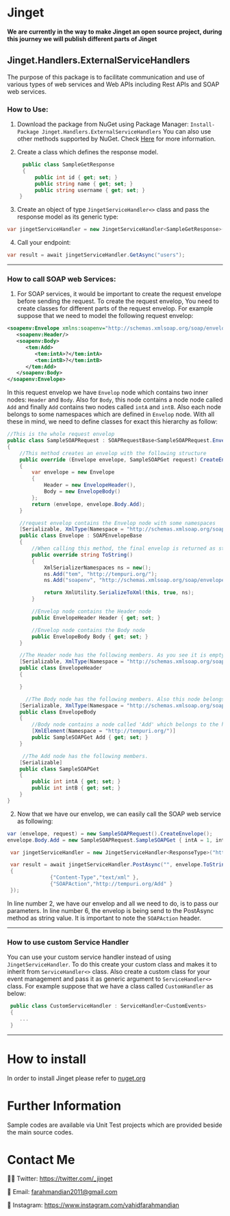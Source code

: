 # Jinget

**We are currently in the way to make Jinget an open source project, during this journey we will publish different parts of Jinget**

## Jinget.Handlers.ExternalServiceHandlers
The purpose of this package is to facilitate communication and use of various types of web services and Web APIs including Rest APIs and SOAP web services.

### How to Use:

1.  Download the package from NuGet using Package Manager:
`Install-Package Jinget.Handlers.ExternalServiceHandlers`
You can also use other methods supported by NuGet. Check [Here](https://www.nuget.org/packages/Jinget.Handlers.ExternalServiceHandlers "Here") for more information.

2. Create a class which defines the response model. 
```csharp
     public class SampleGetResponse
     {
         public int id { get; set; }
         public string name { get; set; }
         public string username { get; set; }
    }
```

3. Create an object of type `JingetServiceHandler<>` class and pass the response model as its generic type:
```csharp
var jingetServiceHandler = new JingetServiceHandler<SampleGetResponse>("https://jsonplaceholder.typicode.com");
```

4. Call your endpoint:
```csharp
var result = await jingetServiceHandler.GetAsync("users");
```
------------
### How to call SOAP web Services:

1. For SOAP services, it would be important to create the request envelope before sending the request. To create the request envelop, You need to create classes for different parts of the request envelop. For example suppose that we need to model the following request envelop:
```xml
<soapenv:Envelope xmlns:soapenv="http://schemas.xmlsoap.org/soap/envelope/" xmlns:tem="http://tempuri.org/">
   <soapenv:Header/>
   <soapenv:Body>
      <tem:Add>
         <tem:intA>?</tem:intA>
         <tem:intB>?</tem:intB>
      </tem:Add>
   </soapenv:Body>
</soapenv:Envelope>
```
In this request envelop we have `Envelop` node which contains two inner nodes: `Header` and `Body`. Also for `Body`, this node contains a node node called `Add` and finally `Add` contains two nodes called `intA` and `intB`. Also each node belongs to some namespaces which are defined in `Envelop` node.
With all these in mind, we need to define classes for exact this hierarchy as follow:
```csharp
//This is the whole request envelop
public class SampleSOAPRequest : SOAPRequestBase<SampleSOAPRequest.Envelope, SampleSOAPRequest.SampleSOAPGet>
{
    //This method creates an envelop with the following structure
    public override (Envelope envelope, SampleSOAPGet request) CreateEnvelope()
    {
        var envelope = new Envelope
        {
            Header = new EnvelopeHeader(),
            Body = new EnvelopeBody()
        };
        return (envelope, envelope.Body.Add);
    }

    //request envelop contains the Envelop node with some namespaces
    [Serializable, XmlType(Namespace = "http://schemas.xmlsoap.org/soap/envelope/"), XmlRoot(Namespace = "http://schemas.xmlsoap.org/soap/envelope/")]
    public class Envelope : SOAPEnvelopeBase
    {
	    //When calling this method, the final envelop is returned as string value
        public override string ToString()
        {
            XmlSerializerNamespaces ns = new();
            ns.Add("tem", "http://tempuri.org/");
            ns.Add("soapenv", "http://schemas.xmlsoap.org/soap/envelope/");

            return XmlUtility.SerializeToXml(this, true, ns);
        }

        //Envelop node contains the Header node
        public EnvelopeHeader Header { get; set; }

        //Envelop node contains the Body node
        public EnvelopeBody Body { get; set; }
    }

    //The Header node has the following members. As you see it is empty. Also this node belongs to the http://schemas.xmlsoap.org/soap/envelope/ namespace
    [Serializable, XmlType(Namespace = "http://schemas.xmlsoap.org/soap/envelope/")]
    public class EnvelopeHeader
    {

    }

      //The Body node has the following members. Also this node belongs to the http://schemas.xmlsoap.org/soap/envelope/ namespace
    [Serializable, XmlType(Namespace = "http://schemas.xmlsoap.org/soap/envelope/")]
    public class EnvelopeBody
    {
	    //Body node contains a node called 'Add' which belongs to the http://schemas.xmlsoap.org/soap/envelope/ namespace
        [XmlElement(Namespace = "http://tempuri.org/")]
        public SampleSOAPGet Add { get; set; }
    }

     //The Add node has the following members.
    [Serializable]
    public class SampleSOAPGet
    {
        public int intA { get; set; }
        public int intB { get; set; }
    }
}
```

2. Now that we have our envelop, we can easily call the SOAP web service as following:
```csharp
var (envelope, request) = new SampleSOAPRequest().CreateEnvelope();
envelope.Body.Add = new SampleSOAPRequest.SampleSOAPGet { intA = 1, intB = 2 };

 var jingetServiceHandler = new JingetServiceHandler<ResponseType>("http://www.dneonline.com/calculator.asmx");

 var result = await jingetServiceHandler.PostAsync("", envelope.ToString(), true, new Dictionary<string, string>
 {
              {"Content-Type","text/xml" },
              {"SOAPAction","http://tempuri.org/Add" }
 });
```
In line number 2, we have our envelop and all we need to do, is to pass our parameters. In line number 6, the envelop is being send to the PostAsync method as string value. It is important to note the `SOAPAction` header.

------------
### How to use custom Service Handler

You can use your custom service handler instead of using `JingetServiceHandler`. To do this create your custom class and makes it to inherit from `ServiceHandler<>` class. Also create a custom class for your event management and pass it as generic argument to `ServiceHandler<>` class. 
For example suppose that we have a class called `CustomHandler` as below:
```csharp
 public class CustomServiceHandler : ServiceHandler<CustomEvents>
 {
	...
 }
```
------------
# How to install
In order to install Jinget please refer to [nuget.org](https://www.nuget.org/packages/Jinget.Handlers.ExternalServiceHandlers "nuget.org")

# Further Information
Sample codes are available via Unit Test projects which are provided beside the main source codes.

# Contact Me
👨‍💻 Twitter: https://twitter.com/_jinget

📧 Email: farahmandian2011@gmail.com

📣 Instagram: https://www.instagram.com/vahidfarahmandian
